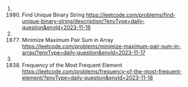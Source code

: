 1. 1980. Find Unique Binary String
https://leetcode.com/problems/find-unique-binary-string/description/?envType=daily-question&envId=2023-11-16
2. 1877. Minimize Maximum Pair Sum in Array
https://leetcode.com/problems/minimize-maximum-pair-sum-in-array/?envType=daily-question&envId=2023-11-17
3. 1838. Frequency of the Most Frequent Element
https://leetcode.com/problems/frequency-of-the-most-frequent-element/?envType=daily-question&envId=2023-11-18


